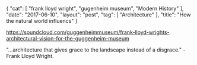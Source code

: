 {
   "cat": [
      "frank lloyd wright",
      "gugenheim museum",
      "Modern History"
   ],
   "date": "2017-06-10",
   "layout": "post",
   "tag": [
      "Architecture"
   ],
   "title": "How the natural world influencs"
}

https://soundcloud.com/guggenheimmuseum/frank-lloyd-wrights-architectural-vision-for-the-guggenheim-museum

"...architecture that gives grace to the landscape instead of a disgrace." - Frank Lloyd Wright.